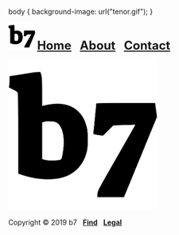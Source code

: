 <head>
<link rel="apple-touch-icon" sizes="180x180" href="/apple-touch-icon.png">
<link rel="icon" type="image/png" sizes="32x32" href="/favicon-32x32.png">
<link rel="icon" type="image/png" sizes="16x16" href="/favicon-16x16.png">
<link rel="manifest" href="/site.webmanifest">

body  {
  background-image: url("tenor.gif");
}
</style>
  
</head>
<img alt="b7" width="54" height="54" src="b7.svg"> <strong><font size="5"><a href="https://b7.github.io">Home</a> &nbsp; <a href="https://b7.github.io/about">About</a> &nbsp; <a href="https://b7.github.io/contact">Contact</a></font></strong>

<a href="https://b7.github.io/about"><img alt="b7" width="300" height="300" src="b7.svg"></a>

Copyright © 2019 b7 &nbsp; <strong><a href="https://b7.github.io/find">Find</a></strong> &nbsp; <strong><a href="https://b7.github.io/legal">Legal</a></strong>
